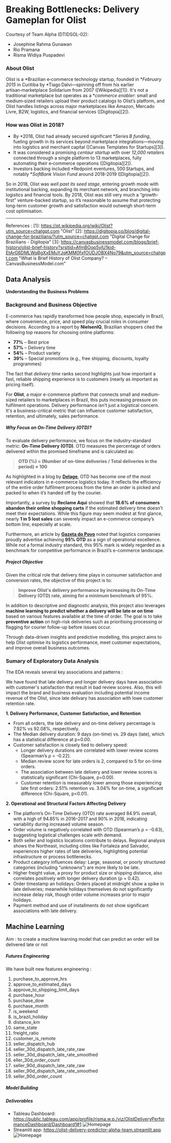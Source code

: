 # **Breaking Bottlenecks: Delivery Gameplan for Olist**
Courtesy of Team Alpha (DTIDSOL-02):
- Josephine Rahma Gunawan
- Rio Pramana
- Risma Widiya Puspadevi

### About Olist 
Olist is a *Brazilian e‑commerce technology startup, founded in **February 2015* in Curitiba by *Tiago Dalvi—spinning off from his earlier artisan‑marketplace Solidarium from 2007 ([Wikipedia][1]). It's not a traditional marketplace but operates as a **commerce enabler*: small and medium‑sized retailers upload their product catalogs to Olist’s platform, and Olist handles listings across major marketplaces like Amazon, Mercado Livre, B2W, logistics, and financial services ([Digitopia][2]).

### How was Olist in 2018?

* By *2018, Olist had already secured significant **Series B funding*, fueling growth in its services beyond marketplace integrations—moving into logistics and merchant capital ([Canvas Templates for Startups][3]).
* It was considered a promising *centaur startup* with over *12,000 retailers* connected through a single platform to 13 marketplaces, fully automating their e‑commerce operations ([Digitopia][2]).
* Investors backing included *Redpoint eventures, 500 Startups, and notably **SoftBank Vision Fund* around 2018-2019 ([Digitopia][2]).

So in 2018, Olist was *well past its seed stage*, entering growth mode with institutional backing, expanding its merchant network, and branching into logistics and financial tools. By 2018, Olist was still very much a “growth-first” venture-backed startup, so it’s reasonable to assume that protecting long-term customer growth and satisfaction would outweigh short-term cost optimisation.

---

References : 
[1]: https://pt.wikipedia.org/wiki/Olist?utm_source=chatgpt.com "Olist"
[2]: https://digitopia.co/blog/digital-change-for-brazilians/?utm_source=chatgpt.com "Digital Change for Brazilians - Digitopia"
[3]: https://canvasbusinessmodel.com/blogs/brief-history/olist-brief-history?srsltid=AfmBOop5ylU1kid-EtArG6DMLWqBgXxEMuYJqKMM0fxfOUDJOBX4No79&utm_source=chatgpt.com "What is Brief History of Olist Company? – CanvasBusinessModel.com"

## **Data Analysis**

**Understanding the Business Problems**

### Background and Business Objective

E-commerce has rapidly transformed how people shop, especially in Brazil, where convenience, price, and speed play crucial roles in consumer decisions. According to a report by **NielsenIQ**, Brazilian shoppers cited the following top reasons for choosing online platforms:

- **77%** – Best price  
- **57%** – Delivery time  
- **54%** – Product variety  
- **39%** – Special promotions (e.g., free shipping, discounts, loyalty programmes)

The fact that *delivery time* ranks second highlights just how important a fast, reliable shipping experience is to customers (nearly as important as pricing itself).

For **Olist**, a major e-commerce platform that connects small and medium-sized retailers to marketplaces in Brazil, this puts increasing pressure on fulfilment operations. Delivery performance isn’t just a logistical concern. It's a business-critical metric that can influence customer satisfaction, retention, and ultimately, sales performance.

##### Why Focus on On-Time Delivery (OTD)?

To evaluate delivery performance, we focus on the industry-standard metric: **On-Time Delivery (OTD)**. OTD measures the percentage of orders delivered within the promised timeframe and is calculated as:

> **OTD (%) = (Number of on-time deliveries / Total deliveries in the period) × 100**

As highlighted in a blog by **[Delage](https://delage.com.br/blog/otd-on-time-delivery-saiba-tudo-sobre-um-dos-principais-indicadores-para-o-e-commerce/)**, OTD has become one of the most relevant indicators in e-commerce logistics today. It reflects the efficiency of the entire order fulfilment process from the time an order is picked and packed to when it’s handed off by the courier.

Importantly, a survey by **Reclame Aqui** showed that **18.6% of consumers abandon their online shopping carts** if the estimated delivery time doesn’t meet their expectations. While this figure may seem modest at first glance, nearly **1 in 5 lost sales** can severely impact an e-commerce company’s bottom line, especially at scale.

Furthermore, an article by **[Gazeta do Povo](https://www.gazetadopovo.com.br/economia/e-commerce-brasileiro-busca-alternativas-a-correiodependencia-an1xq7tj25k1nnxytsml2tb4q/)** noted that logistics companies proudly advertise achieving **95% OTD** as a sign of operational excellence. While not a formal industry standard, this 95% mark is widely regarded as a benchmark for competitive performance in Brazil’s e-commerce landscape.

##### Project Objective

Given the critical role that delivery time plays in consumer satisfaction and conversion rates, the objective of this project is to:

> **Improve Olist's delivery performance by increasing its On-Time Delivery (OTD) rate, aiming for a minimum benchmark of 95%.**

In addition to descriptive and diagnostic analysis, this project also leverages **machine learning to predict whether a delivery will be late or on time** based on various features available at the time of order. The goal is to take **preventive action** on high-risk deliveries such as prioritising processing or flagging for courier follow-up before issues occur.

Through data-driven insights and predictive modelling, this project aims to help Olist optimise its logistics performance, meet customer expectations, and improve overall business outcomes.

### Sumary of Exploratory Data Analysis 
The EDA reveals several key associations and patterns : 

We have found that late delivery and longer delivery days have association with customer's satisfaction that result in bad review scores. Also, this will impact the brand and business evaluation including potential income revenue of the Olist, since late delivary has association with lowe customer retention rate. 


**1. Delivery Performance, Customer Satisfaction, and Retention**
- From all orders, the late delivery and on-time delivery percentage is 7.92% vs 92.08%, respectively. 
- The Median delivery duration: 9 days (on-time) vs. 29 days (late), which has a statistical difference at p=0.00.
- Customer satisfaction is closely tied to delivery speed:
    - Longer delivery durations are correlated with lower review scores (Spearman’s ρ = -0.22).
    - Median review score for late orders is 2, compared to 5 for on-time orders.
    - The association between late delivery and lower review scores is statistically significant (Chi-Square, p=0.00).
    - Customer retention is measurably lower among those experiencing late first orders: 2.51% retention vs. 3.04% for on-time, a significant difference (Chi-Square, p<0.01).

**2. Operational and Structural Factors Affecting Delivery**
- The platform’s On-Time Delivery (OTD) rate averaged 84.9% overall, with a high of 94.85% in 2016–2017 and 90% in 2018, indicating variability during increased volume season.
- Order volume is negatively correlated with OTD (Spearman’s ρ = -0.63), suggesting logistical challenges scale with demand.
- Both seller and logistics locations contribute to delays. Regional analysis shows the Northeast, including cities like Fortaleza and Salvador, experiences higher rates of late deliveries, highlighting potential infrastructure or process bottlenecks.
- Product category influences delay: Large, seasonal, or poorly structured categories (including “unknowns”) are more likely to be late. 
- Higher freight value, a proxy for product size or shipping distance, also correlates positively with longer delivery duration (ρ = 0.42).
- Order timestamp an holidays: Orders placed at midnight show a spike in late deliveries; meanwhile holidays themselves do not significantly increase delay risk, though order volume increases prior to major holidays.
- Payment method and use of installments do not show significant associations with late delivery.


## **Machine Learning**
Aim : to create a machine learning model that can predict an order will be delivered late or not
##### Futures Engineering 
We have built new features engineering : 
1. purchase_to_approve_hrs                 
2. approve_to_estimated_days               
3. approve_to_shipping_limit_days           
4. purchase_hour                            
5. purchase_dow                             
6. purchase_month                          
7. is_weekend                              
 8. is_brazil_holiday                       
 9. distance_km                             
 10.  same_state                              
 11. freight_ratio                           
 12. customer_is_remote                      
 13. seller_dispatch_hub                     
 14. seller_30d_dispatch_late_rate_raw       
 15. seller_30d_dispatch_late_rate_smoothed  
 16. eller_30d_order_count                  
 17. seller_90d_dispatch_late_rate_raw       
 18. seller_90d_dispatch_late_rate_smoothed  
 19. seller_90d_order_count 

##### Model Building 

##### Deliverables
- Tableau Dashboard: https://public.tableau.com/app/profile/risma.w.p./viz/OlistDeliveryPerformanceDashboard/Dashboard1#1
![Homepage](images/Screenshot%202025-07-22%20at%2023.04.21.png)
- Streamlit app: https://olist-delivery-predictor-alpha-team.streamlit.app
![Homepage](images/Screenshot%202025-07-22%20at%2023.05.04.png)